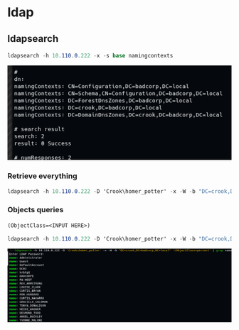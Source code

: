 # ldap

## ldapsearch

```csharp
ldapsearch -h 10.110.0.222 -x -s base namingcontexts
```

![](../../../../.gitbook/assets/image%20%2892%29.png)

### Retrieve everything

```csharp
ldapsearch -h 10.110.0.222 -D 'Crook\homer_potter' -x -W -b "DC=crook,DC=badcorp,DC=local"
```

### Objects queries

`(ObjectClass=<INPUT HERE>)`

```csharp
ldapsearch -h 10.110.0.222 -D 'Crook\homer_potter' -x -W -b "DC=crook,DC=badcorp,DC=local" '(ObjectClass=person)' | grep name 
```

![](../../../../.gitbook/assets/image%20%2868%29.png)

